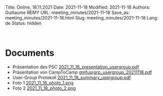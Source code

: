 Title: Online, 18.11.2021
Date: 2021-11-18
Modified: 2021-11-18
Authors: Guillaume REMY
URL: meeting_minutes/2021-11-18
Save_as: meeting_minutes/2021-11-18.html
Slug: meeting_minutes/2021-11-18
Lang: de
Status: hidden

<br />

# Documents

* Präsentation des PSC [2021_11_18_presentation_usergroup.pdf]({filename}/documents/meetings/2021-11-18/2021_11_18_presentation_usergroup.pdf)
* Präsentation von CampToCamp [gmfusrgrp_usergroup_20211118.pdf]({filename}/documents/meetings/2021-11-18/gmfusrgrp_usergroup_20211118.pdf)
* User-Group Protokoll [2021_11_18_summary_usergroup.pdf]({filename}/documents/meetings/2021-11-18/2021_11_18_summary_usergroup.pdf)
* Foto 1 [2021_11_18_photo_1.png]({filename}/documents/meetings/2021-11-18/2021_11_18_photo_1.png)
* Foto 2 [2021_11_18_photo_2.png]({filename}/documents/meetings/2021-11-18/2021_11_18_photo_2.png)

